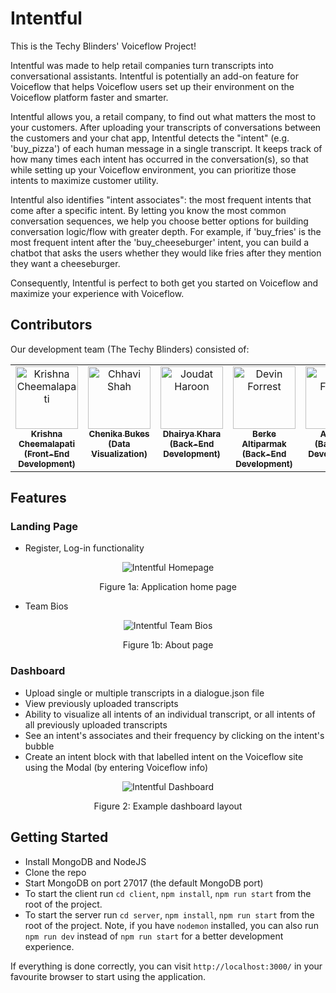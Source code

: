 # Intentful
This is the Techy Blinders' Voiceflow Project! 

Intentful was made to help retail companies turn transcripts into conversational assistants. Intentful is potentially an add-on feature for Voiceflow that helps Voiceflow users set up their environment on the Voiceflow platform faster and smarter.

Intentful allows you, a retail company, to find out what matters the most to your customers. After uploading your transcripts of conversations between the customers and your chat app, Intentful detects the "intent" (e.g. 'buy_pizza') of each human message in a single transcript. It keeps track of how many times each intent has occurred in the conversation(s), so that while setting up your Voiceflow environment, you can prioritize those intents to maximize customer utility.

Intentful also identifies "intent associates": the most frequent intents that come after a specific intent. By letting you know the most common conversation sequences, we help you choose better options for building conversation logic/flow with greater depth. For example, if 'buy_fries' is the most frequent intent after the 'buy_cheeseburger' intent, you can build a chatbot that asks the users whether they would like fries after they mention they want a cheeseburger. 

Consequently, Intentful is perfect to both get you started on Voiceflow and maximize your experience with Voiceflow.

## Contributors

Our development team (The Techy Blinders) consisted of:

<!-- ALL-CONTRIBUTORS-LIST:START - Do not remove or modify this section -->
<!-- prettier-ignore-start -->
<!-- markdownlint-disable -->
<table width="100%">
  <tbody width="100%">
    <tr width="100%">
      <td align="center" valign="top" width="19.275%"><a href="https://krishnacheemalapati.github.io/"><img src="https://avatars.githubusercontent.com/u/45082599?v=4" width="100px;" alt="Krishna Cheemalapati"/><br /><sub><b>Krishna Cheemalapati <br /> (Front-End Development)</b></sub></a><br /></td>
      <td align="center" valign="top" width="15.5%"><a href="https://github.com/chenikabukes"><img src="https://avatars.githubusercontent.com/u/97484565?v=4" width="100px;" alt="Chhavi Shah"/><br /><sub><b>Chenika Bukes <br /> (Data Visualization)</b></sub></a><br /></td>
      <td align="center" valign="top" width="18.8%"><a href="https://github.com/Dhairya-Khara"><img src="https://avatars.githubusercontent.com/u/72181663?v=4" width="100px;" alt="Joudat Haroon"/><br /><sub><b>Dhairya Khara <br /> (Back-End Development)</b></sub></a><br /></td>
      <td align="center" valign="top" width="18.8%"><a href="https://github.com/BerkeAltiparmak"><img src="https://avatars.githubusercontent.com/u/117605849?v=4" width="100px;" alt="Devin Forrest"/><br /><sub><b>Berke Altiparmak <br /> (Back-End Development)</b></sub></a><br /></td>
      <td align="center" valign="top" width="18.8%"><a href="https://github.com/aidanmrli"><img src="https://avatars.githubusercontent.com/u/117605849?v=4" width="100px;" alt="Devin Forrest"/><br /><sub><b>Aidan Li <br /> (Back-End Development)</b></sub></a><br /></td>
    </tr>
  </tbody>
</table>

<!-- markdownlint-restore -->
<!-- prettier-ignore-end -->

<!-- ALL-CONTRIBUTORS-LIST:END -->
<!-- prettier-ignore-start -->
<!-- markdownlint-disable -->

<!-- markdownlint-restore -->
<!-- prettier-ignore-end -->

<!-- ALL-CONTRIBUTORS-LIST:END -->

## Features
### Landing Page 
- Register, Log-in functionality
<p align="center">
  <img src="https://github.com/krishnacheemalapati/Intentful/assets/45082599/3e5eca76-d4cf-4a7f-ac1a-5c63467bce93" alt="Intentful Homepage"/>
  <p align="center">Figure 1a: Application home page</p>
</p>

- Team Bios

<p align="center">
  <img src="https://github.com/krishnacheemalapati/Intentful/assets/45082599/58abaa41-0723-4a23-94d4-28096beb805b" alt="Intentful Team Bios"/>
  <p align="center">Figure 1b: About page</p>
</p>

### Dashboard
- Upload single or multiple transcripts in a dialogue.json file
- View previously uploaded transcripts
- Ability to visualize all intents of an individual transcript, or all intents of all previously uploaded transcripts
- See an intent's associates and their frequency by clicking on the intent's bubble
- Create an intent block with that labelled intent on the Voiceflow site using the Modal (by entering Voiceflow info)
<p align="center">
  <img src="https://github.com/krishnacheemalapati/Intentful/assets/45082599/76c7623b-b48c-4964-ab30-f65fb0a53861" alt="Intentful Dashboard"/>
  <p align="center">Figure 2: Example dashboard layout</p>
</p>

## Getting Started
- Install MongoDB and NodeJS
- Clone the repo
- Start MongoDB on port 27017 (the default MongoDB port)
- To start the client run `cd client`, `npm install`, `npm run start` from the root of the project.
- To start the server run `cd server`, `npm install`, `npm run start` from the root of the project. Note, if you have `nodemon` installed, you can also run `npm run dev` instead of `npm run start` for a better development experience.

If everything is done correctly, you can visit `http://localhost:3000/` in your favourite browser to start using the application.
